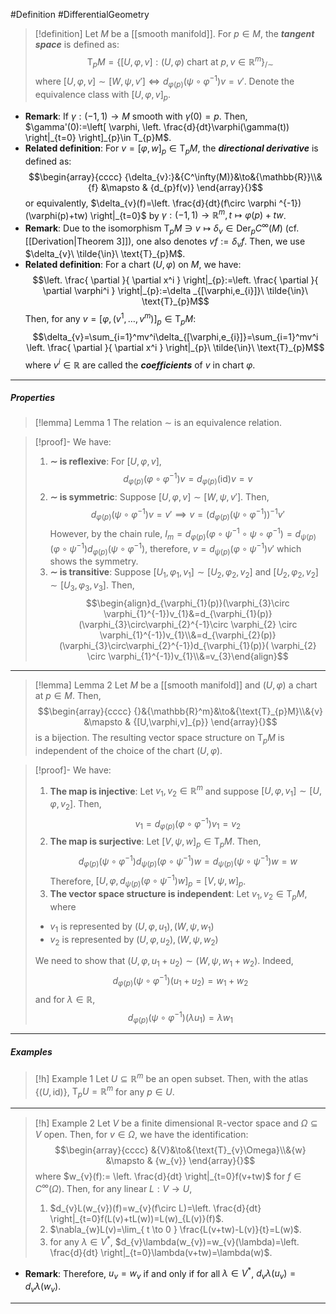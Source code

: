 #Definition #DifferentialGeometry 

> [!definition]
> Let $M$ be a [[smooth manifold]]. For $p\in M$, the ***tangent space*** is defined as: $$\text{T}_{p}M=\{ [U,\varphi,v]:(U,\varphi) \text{ chart at }p, v\in \mathbb{R}^m \}_{/\sim}$$where $[U,\varphi ,v]\sim[W,\psi,v']\iff d_{\varphi(p)}(\psi \circ\varphi ^{-1})v=v'$. Denote the equivalence class with $[U,\varphi,v]_{p}$. 

- **Remark**: If $\gamma:(-1,1)\to M$ smooth with $\gamma(0)=p$. Then, $\gamma'(0):=\left[ \varphi, \left. \frac{d}{dt}\varphi(\gamma(t)) \right|_{t=0} \right]_{p}\in T_{p}M$.
- **Related definition**: For $v=[\varphi,w]_{p}\in \text{T}_{p}M$, the ***directional derivative***  is defined as: $$\begin{array}{cccc} {\delta_{v}:}&{C^\infty(M)}&\to&{\mathbb{R}}\\&{f} &\mapsto & {d_{p}f(v)} \end{array}{}$$ or equivalently, $\delta_{v}(f)=\left. \frac{d}{dt}(f\circ \varphi ^{-1})(\varphi(p)+tw) \right|_{t=0}$ by $\gamma:(-1,1)\to \mathbb{R}^m,t\mapsto \varphi(p)+tw$. 
- **Remark**: Due to the isomorphism $\text{T}_{p}M\ni v\mapsto \delta_{v}\in \text{Der}_{p}C^\infty(M)$ (cf. [[Derivation|Theorem 3]]), one also denotes $vf:=\delta_{v}f$. Then, we use $\delta_{v}\ \tilde{\in}\ \text{T}_{p}M$.
- **Related definition**: For a chart $(U,\varphi)$ on $M$, we have: $$\left. \frac{ \partial  }{ \partial x^i } \right|_{p}:=\left. \frac{ \partial  }{ \partial \varphi^i } \right|_{p}:=\delta _{[\varphi,e_{i}]}\ \tilde{\in}\ \text{T}_{p}M$$Then, for any $v=[\varphi,(v^1,\dots,v^m)]_{p}\in \text{T}_{p}M$:$$\delta_{v}=\sum_{i=1}^mv^i\delta_{[\varphi,e_{i}]}=\sum_{i=1}^mv^i \left. \frac{ \partial  }{ \partial x^i } \right|_{p}\ \tilde{\in}\ \text{T}_{p}M$$
	where $v^i\in \mathbb{R}$ are called the ***coefficients*** of $v$ in chart $\varphi$.
---
##### Properties
> [!lemma] Lemma 1
> The relation $\sim$ is an equivalence relation.

> [!proof]-
> We have:
> 1. **$\sim$ is reflexive**: For $[U,\varphi,v]$, $$d_{\varphi(p)}(\varphi \circ \varphi ^{-1})v=d_{\varphi(p)}(\text{id})v=v$$
> 2. **$\sim$ is symmetric**: Suppose $[U,\varphi,v]\sim[W,\psi,v']$. Then, $$d_{\varphi(p)}(\psi \circ \varphi ^{-1})v=v'\implies v=(d_{\varphi(p)}(\psi \circ \varphi ^{-1}))^{-1}v'$$However, by the chain rule, $I_{m}=d_{\varphi(p)}(\varphi \circ\psi ^{-1}\circ\psi \circ\varphi ^{-1})=d_{\psi(p)}(\varphi \circ\psi^{-1})d_{\varphi(p)}(\psi \circ\varphi ^{-1})$, therefore, $v=d_{\psi(p)}(\varphi \circ\psi^{-1})v'$ which shows the symmetry.
> 3. **$\sim$ is transitive**: Suppose $[U_{1},\varphi_{1},v_{1}]\sim[U_{2},\varphi_{2},v_{2}]$ and $[U_{2},\varphi_{2},v_{2}]\sim[U_{3},\varphi_{3},v_{3}]$. Then, $$\begin{align}d_{\varphi_{1}(p)}(\varphi_{3}\circ \varphi_{1}^{-1})v_{1}&=d_{\varphi_{1}(p)}(\varphi_{3}\circ\varphi_{2}^{-1}\circ \varphi_{2} \circ  \varphi_{1}^{-1})v_{1}\\&=d_{\varphi_{2}(p)}(\varphi_{3}\circ\varphi_{2}^{-1})d_{\varphi_{1}(p)}( \varphi_{2} \circ  \varphi_{1}^{-1})v_{1}\\&=v_{3}\end{align}$$
---
> [!lemma] Lemma 2
> Let $M$ be a [[smooth manifold]] and $(U,\varphi)$ a chart at $p\in M$. Then, $$\begin{array}{cccc} {}&{\mathbb{R}^m}&\to&{\text{T}_{p}M}\\&{v} &\mapsto & {[U,\varphi,v]_{p}} \end{array}{}$$is a bijection. The resulting vector space structure on $\text{T}_{p}M$ is independent of the choice of the chart $(U,\varphi)$.

> [!proof]-
> We have:
> 1. **The map is injective**: Let $v_{1},v_{2}\in \mathbb{R}^m$ and suppose $[U,\varphi,v_{1}]\sim[U,\varphi ,v_{2}]$. Then, $$v_{1}=d_{\varphi(p)}(\varphi \circ \varphi ^{-1})v_{1}=v_{2}$$
> 2. **The map is surjective**: Let $[V,\psi,w]_{p}\in \text{T}_{p}M$. Then, $$d_{\varphi(p)}(\psi \circ \varphi ^{-1})d_{\psi(p)}(\varphi \circ \psi ^{-1})w=d_{\psi(p)}(\psi \circ \psi ^{-1})w=w$$Therefore, $[U,\varphi,d_{\psi(p)}(\varphi \circ \psi ^{-1})w]_{p}=[V,\psi,w]_{p}$.
> 3. **The vector space structure is independent**: Let $v_{1},v_{2}\in \text{T}_{p}M$, where 
> 	- $v_{1}$ is represented by $(U,\varphi,u_{1}),(W,\psi,w_{1})$ 
> 	- $v_{2}$ is represented by $(U,\varphi,u_{2}),(W,\psi,w_{2})$ 
> 	
> 	We need to show that $(U,\varphi,u_{1}+u_{2})\sim(W,\psi,w_{1}+w_{2})$. Indeed, $$d_{\varphi(p)}(\psi \circ \varphi ^{-1})(u_{1}+u_{2})=w_{1}+w_{2}$$and for $\lambda\in \mathbb{R}$, $$d_{\varphi(p)}(\psi \circ \varphi ^{-1})(\lambda u_{1})=\lambda w_{1}$$
---
##### Examples
> [!h] Example 1
> Let $U\subseteq \mathbb{R}^m$ be an open subset. Then, with the atlas $\{ (U,\text{id}) \}$, $\text{T}_{p}U=\mathbb{R}^m$ for any $p\in U$.
---
> [!h] Example 2
> Let $V$ be a finite dimensional $\mathbb{R}$-vector space and $\Omega \subseteq V$ open. Then, for $v\in \Omega$, we have the identification: $$\begin{array}{cccc} &{V}&\to&{\text{T}_{v}\Omega}\\&{w} &\mapsto & {w_{v}} \end{array}{}$$where $w_{v}(f):= \left. \frac{d}{dt} \right|_{t=0}f(v+tw)$ for $f\in C^\infty(\Omega)$. Then, for any linear $L:V\to U$, 
> 1. $d_{v}L(w_{v})(f)=w_{v}(f\circ L)=\left. \frac{d}{dt} \right|_{t=0}f(L(v)+tL(w))=L(w)_{L(v)}(f)$.
> 2. $\nabla_{w}L(v)=\lim_{ t \to 0 } \frac{L(v+tw)-L(v)}{t}=L(w)$.
> 3. for any $\lambda\in V^{*}$, $d_{v}\lambda(w_{v})=w_{v}(\lambda)=\left. \frac{d}{dt} \right|_{t=0}\lambda(v+tw)=\lambda(w)$.
- **Remark**: Therefore, $u_{v}=w_{v}$ if and only if for all $\lambda\in V^{*}$, $d_{v}\lambda(u_{v})=d_{v}\lambda(w_{v})$.
---
